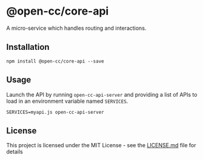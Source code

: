 # @open-cc/core-api

A micro-service which handles routing and interactions.

## Installation

```shell
npm install @open-cc/core-api --save
```

## Usage

Launch the API by running `open-cc-api-server` and providing a list of APIs to load in an environment variable named `SERVICES`.

```shell
SERVICES=myapi.js open-cc-api-server
```

## License

This project is licensed under the MIT License - see the [LICENSE.md](LICENSE.md) file for details